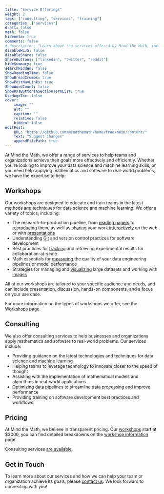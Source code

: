 ```yaml
---
title: "Service Offerings"
weight: 2
tags: ["consulting", "services", "training"]
categories: ["services"]
draft: false
math: false
hidemeta: true
comments: false
# description: "Learn about the services offered by Mind the Math, including talks and workshops on leveraging technology and training in data science and machine learning."
disableHLJS: false
disableShare: false
ShareButtons: ["linkedin", "twitter", "reddit"]
hideSummary: true
searchHidden: false
ShowReadingTime: false
ShowBreadCrumbs: true
ShowPostNavLinks: true
ShowWordCount: false
ShowRssButtonInSectionTermList: true
UseHugoToc: false
cover:
    image: ""
    alt: ""
    caption: ""
    relative: false
    hidden: false
editPost:
    URL: "https://github.com/mindthemath/home/tree/main/content/"
    Text: "Suggest Changes"
    appendFilePath: true
---
```


At Mind the Math, we offer a range of services to help teams and organizations achieve their goals more effectively and efficiently. 
Whether you're looking to improve your data science and machine learning skills, or you need help applying mathematics and software to real-world problems, we have the expertise to help.

## Workshops

Our workshops are designed to educate and train teams in the latest methods and techniques for data science and machine learning. 
We offer a variety of topics, including:

- The research-to-production pipeline, from [reading papers](/workshops/papers) to [reproducing](/workshops/reproducibility) them, as well as [sharing](/workshops/packaging) your work [interactively](/workshops/web-apps) on the web or with [presentations](/workshops/presentations)
- Understanding [Git](/workshops/git) and version control practices for software development
- Best practices for [tracking](/workshops/mlflow) and retrieving experimental results for collaboration-at-scale
- Math essentials for [measuring](/workshops/metrics) the quality of your data engineering pipelines or model performance
- Strategies for managing and [visualizing](/workshops/matplotlib) large datasets and working with [images](/workshops/images)

All of our workshops are tailored to your specific audience and needs, and can include presentation, discussion, hands-on components, and a focus on your use case. 

For more information on the types of workshops we offer, see the [Workshops](/workshops) page.

## Consulting

We also offer consulting services to help businesses and organizations apply mathematics and software to real-world problems. 
Our services include:

- Providing guidance on the latest technologies and techniques for data science and machine learning
- Helping teams to leverage technology to innovate closer to the speed of thought
- Assisting with the implementation of mathematical models and algorithms in real-world applications
- Optimizing data pipelines to streamline data processing and improve performance
- Providing training on software development best practices and workflows

## Pricing

At Mind the Math, we believe in transparent pricing. 
Our [workshops](/workshops/) start at $3000, you can find detailed breakdowns on the [workshop information](/workshops/info/) page.

Consulting services [are available](https://buy.stripe.com/4gM9AS5Qy0F376109k87K00).


## Get in Touch

To learn more about our services and how we can help your team or organization achieve its goals, please [contact us](/contact). 
We look forward to connecting with you!
